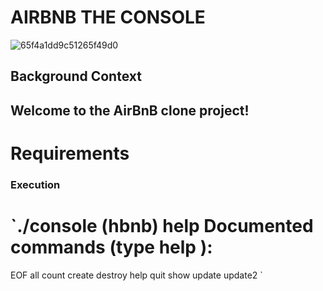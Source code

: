 # AIRBNB THE CONSOLE
![65f4a1dd9c51265f49d0](https://github.com/lordburaa/AirBnB_clone/assets/126230400/906e3f3a-2915-4527-89d5-4598001098e8)
## Background Context
## Welcome to the AirBnB clone project!

# Requirements

### Execution
`./console
 (hbnb) help
 Documented commands (type help <topic>):
========================================
EOF  all  count  create  destroy  help  quit  show  update  update2
`
